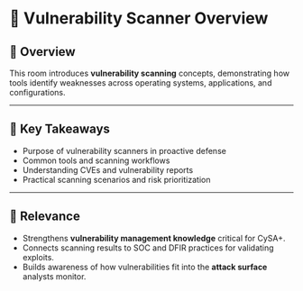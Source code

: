 # 🧭 Vulnerability Scanner Overview  

## 📘 Overview  
This room introduces **vulnerability scanning** concepts, demonstrating how tools identify weaknesses across operating systems, applications, and configurations.  

---

## 🔑 Key Takeaways  
- Purpose of vulnerability scanners in proactive defense  
- Common tools and scanning workflows  
- Understanding CVEs and vulnerability reports  
- Practical scanning scenarios and risk prioritization  

---

## 🧭 Relevance  
- Strengthens **vulnerability management knowledge** critical for CySA+.  
- Connects scanning results to SOC and DFIR practices for validating exploits.  
- Builds awareness of how vulnerabilities fit into the **attack surface** analysts monitor.  

